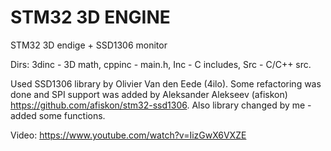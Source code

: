 # STM32 3D ENGINE
STM32 3D endige + SSD1306 monitor

Dirs:
  3dinc - 3D math,
  cppinc - main.h,
  Inc - C includes,
  Src - C/C++ src.
  
Used SSD1306 library by Olivier Van den Eede (4ilo). 
Some refactoring was done and SPI support was added by Aleksander Alekseev (afiskon) https://github.com/afiskon/stm32-ssd1306. 
Also library changed by me - added some functions.

Video: https://www.youtube.com/watch?v=IizGwX6VXZE
